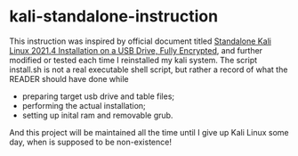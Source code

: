 # kali-standalone-instruction
This instruction was inspired by official document titled [Standalone Kali Linux 2021.4 Installation on a USB Drive, Fully Encrypted](https://www.kali.org/docs/usb/usb-standalone-encrypted/), and further modified or tested each time I reinstalled my kali system. The script install.sh is not a real executable shell script, but rather a record of what the READER should have done while 
- preparing target usb drive and table files;
- performing the actual installation;
- setting up inital ram and removable grub.

And this project will be maintained all the time until I give up Kali Linux some day, when is supposed to be non-existence!
